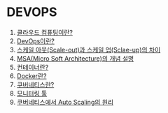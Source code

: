 # DEVOPS

1. [클라우드 컴퓨팅이란?](https://luminousol.notion.site/5aa7223a93314bd6a5ef3c78c8dc25b3?pvs=4)
2. [DevOps이란?](https://luminousol.notion.site/DevOps-e5ab821457474e4db643a3563d31427f?pvs=4)
3. [스케일 아웃(Scale-out)과 스케일 업(Sclae-up)의 차이](https://luminousol.notion.site/Scale-out-Scale-up-450044e939194608a203dab4e69d5fa7?pvs=4)
4. [MSA(Micro Soft Architecture)의 개념 설명]()
5. [컨테이너란?]()
6. [Docker란?]()
7. [쿠버네티스란?]()
8. [모니터링 툴]()
9. [쿠버네티스에서 Auto Scaling의 원리]()
